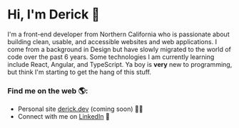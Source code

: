 # Hi, I'm Derick 👋

I'm a front-end developer from Northern California who is passionate about building clean, usable, and accessible websites and web applications. I come from a background in Design but have slowly migrated to the world of code over the past 6 years. Some technologies I am currently learning include React, Angular, and TypeScript. Ya boy is **very** new to programming, but think I'm starting to get the hang of this stuff.


### Find me on the web 🌎:
- Personal site <a target="_blank" href="#">derick.dev</a> (coming soon) 👨‍💻
- Connect with me on <a target="_blank" href="https://www.linkedin.com/in/derickmoncado/">LinkedIn</a> 💼
